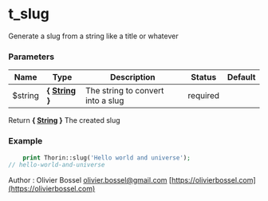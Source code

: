 # t_slug

Generate a slug from a string like a title or whatever


### Parameters
Name  |  Type  |  Description  |  Status  |  Default
------------  |  ------------  |  ------------  |  ------------  |  ------------
$string  |  **{ [String](http://php.net/manual/en/language.types.string.php) }**  |  The string to convert into a slug  |  required  |

Return **{ [String](http://php.net/manual/en/language.types.string.php) }** The created slug

### Example
```php
	print Thorin::slug('Hello world and universe');
// hello-world-and-universe
```
Author : Olivier Bossel [olivier.bossel@gmail.com](mailto:olivier.bossel@gmail.com) [https://olivierbossel.com](https://olivierbossel.com)